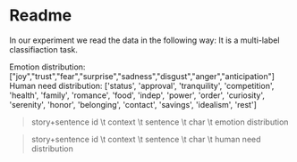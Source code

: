 # Readme
In our experiment we read the data in the following way: 
It is a multi-label classifiaction task. 

Emotion distribution: ["joy","trust","fear","surprise","sadness","disgust","anger","anticipation"]
Human need distribution: ['status', 'approval', 'tranquility', 'competition', 'health', 'family', 'romance', 'food', 'indep', 'power', 'order', 'curiosity', 'serenity', 'honor', 'belonging', 'contact', 'savings', 'idealism', 'rest']

> story+sentence id \t context \t sentence \t char \t emotion distribution 

> story+sentence id \t context \t sentence \t char \t human need distribution 
